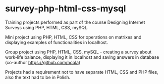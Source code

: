 # survey-php-html-css-mysql

Training projects performed as part of the course Designing Internet Surveys using PHP, HTML, CSS, mySQL.

Mini project using PHP, HTML, CSS for operations on matrixes and displaying examples of functionalities in localhost.

Group project using PHP, HTML, CSS, mySQL - creating a survey about work-life balance, displaying it in localhost and saving answers in database (co-author https://github.com/ncola)

Projects had a requirement not to have separate HTML, CSS and PHP files, also the text had to be in Polish.

